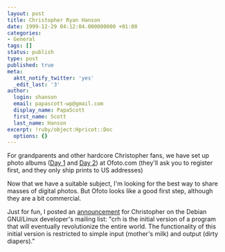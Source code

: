 ```yaml
---
layout: post
title: Christopher Ryan Hanson
date: 1999-12-29 04:12:04.000000000 +01:00
categories:
- General
tags: []
status: publish
type: post
published: true
meta:
  aktt_notify_twitter: 'yes'
  _edit_last: '3'
author:
  login: shanson
  email: papascott-wp@gmail.com
  display_name: PapaScott
  first_name: Scott
  last_name: Hanson
excerpt: !ruby/object:Hpricot::Doc
  options: {}
---
```

<p>For grandparents and other hardcore Christopher fans, we have set up photo albums (<a href="http://www.ofoto.com/i.cfm?m=938240102&n=2454059">Day 1</a> and <a href="http://www.ofoto.com/i.cfm?m=785480102&n=4898694">Day 2</a>) at Ofoto.com (they'll ask you to register first, and they only ship prints to US addresses)</p>
<p>Now that we have a suitable subject, I'm looking for the best way to share masses of digital photos. But Ofoto looks like a good first step, although they are a bit commercial.</p>
<p>Just for fun, I posted an <a href="http://x26.deja.com/getdoc.xp?AN=565792464&CONTEXT=946469562.1825701899&hitnum=0">announcement</a> for Christopher on the Debian GNU/Linux developer's mailing list: "crh is the initial version of a program that will eventually revolutionize the entire world. The functionality of this initial version is restricted to simple input (mother's milk) and output (dirty diapers)."</p>
